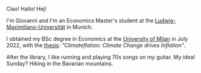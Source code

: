 Ciao! Hallo! Hej!

I'm Giovanni and I'm an Economics Master's student at the [Ludwig-Maximilians-Universität](https://www.en.master.econ.uni-muenchen.de/index.html) in Munich.

I obtained my BSc degree in Economics at the [University of Milan](https://ema.cdl.unimi.it/it) in July 2022, with the [thesis](https://github.com/gio-remo/Personal-Materials/tree/main/BSc-Thesis-Econ): _"Climateflation: Climate Change drives Inflation"_.

After the library, I like running and playing 70s songs on my guitar. My ideal Sunday? Hiking in the Bavarian mountains.